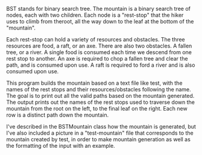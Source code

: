 BST stands for binary search tree. The mountain is a binary search tree of nodes, each with two children. Each node is a "rest-stop" that the hiker uses to climb from theroot, all the way down to the leaf at the bottom of the "mountain". 

Each rest-stop can hold a variety of resources and obstacles. The three resources are food, a raft, or an axe. There are also two obstacles. A fallen tree, or a river. A single food is consumed each time we descend from one rest stop to another. An axe is required to chop a fallen tree and clear the path, and is consumed upon use. A raft is required to ford a river and is also consumed upon use. 

This program builds the mountain based on a text file like test, with the names of the rest stops and their resources/obstacles following the name. The goal is to print out all the valid paths based on the mountain generated. The output prints out the names of the rest stops used to traverse down the mountain from the root on the left, to the final leaf on the right. Each new row is a distinct path down the mountain. 

I've described in the BSTMountain class how the mountain is generated, but I've also included a picture in a "test-mountain" file that corresponds to the mountain created by test, in order to make mountain generation as well as the formatting of the input with an example. 
